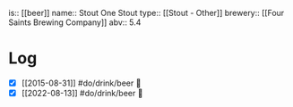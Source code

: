 is:: [[beer]]
name:: Stout One Stout
type:: [[Stout - Other]]
brewery:: [[Four Saints Brewing Company]]
abv:: 5.4

# Log
- [x] [[2015-08-31]] #do/drink/beer 🤞
- [x] [[2022-08-13]] #do/drink/beer 🤞
